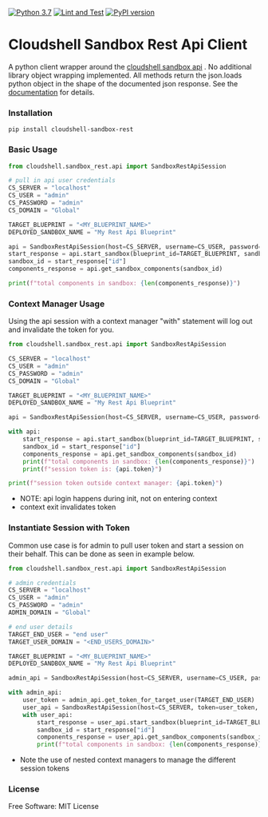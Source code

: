 [![Python 3.7](https://img.shields.io/badge/python-3.7-blue.svg)](https://www.python.org/downloads/release/python/)
[![Lint and Test](https://github.com/QualiSystemsLab/Sandbox-API-Python/actions/workflows/lint-test.yml/badge.svg)](https://github.com/QualiSystemsLab/Sandbox-API-Python/actions/workflows/lint-test.yml)
[![PyPI version](https://badge.fury.io/py/cloudshell-sandbox-rest.svg)](https://badge.fury.io/py/cloudshell-sandbox-rest)

# Cloudshell Sandbox Rest Api Client

A python client wrapper around
the [cloudshell sandbox api](https://help.quali.com/Online%20Help/0.0/Portal/Content/API/CS-Snbx-API-Topic.htm?Highlight=sandbox%20api)
. No additional library object wrapping implemented. All methods return the json.loads python object in the shape of the
documented json response. See
the [documentation](https://help.quali.com/Online%20Help/0.0/Portal/Content/API/RefGuides/Sndbx-REST-API/REST-API-V2-Ref-Guide.htm?tocpath=CloudShell%20API%20Guide%7CCloudShell%20Sandbox%20API%7C_____3)
for details.

### Installation

```
pip install cloudshell-sandbox-rest
```

### Basic Usage

```python
from cloudshell.sandbox_rest.api import SandboxRestApiSession

# pull in api user credentials
CS_SERVER = "localhost"
CS_USER = "admin"
CS_PASSWORD = "admin"
CS_DOMAIN = "Global"

TARGET_BLUEPRINT = "<MY_BLUEPRINT_NAME>"
DEPLOYED_SANDBOX_NAME = "My Rest Api Blueprint"

api = SandboxRestApiSession(host=CS_SERVER, username=CS_USER, password=CS_PASSWORD, domain=CS_DOMAIN)
start_response = api.start_sandbox(blueprint_id=TARGET_BLUEPRINT, sandbox_name=DEPLOYED_SANDBOX_NAME)
sandbox_id = start_response["id"]
components_response = api.get_sandbox_components(sandbox_id)

print(f"total components in sandbox: {len(components_response)}")
```

### Context Manager Usage

Using the api session with a context manager "with" statement will log out and invalidate the token for you.

```python
from cloudshell.sandbox_rest.api import SandboxRestApiSession

CS_SERVER = "localhost"
CS_USER = "admin"
CS_PASSWORD = "admin"
CS_DOMAIN = "Global"

TARGET_BLUEPRINT = "<MY_BLUEPRINT_NAME>"
DEPLOYED_SANDBOX_NAME = "My Rest Api Blueprint"

api = SandboxRestApiSession(host=CS_SERVER, username=CS_USER, password=CS_PASSWORD, domain=CS_DOMAIN)

with api:
    start_response = api.start_sandbox(blueprint_id=TARGET_BLUEPRINT, sandbox_name=DEPLOYED_SANDBOX_NAME)
    sandbox_id = start_response["id"]
    components_response = api.get_sandbox_components(sandbox_id)
    print(f"total components in sandbox: {len(components_response)}")
    print(f"session token is: {api.token}")

print(f"session token outside context manager: {api.token}")
```

- NOTE: api login happens during init, not on entering context
- context exit invalidates token

### Instantiate Session with Token

Common use case is for admin to pull user token and start a session on their behalf. This can be done as seen in example
below.

```python
from cloudshell.sandbox_rest.api import SandboxRestApiSession

# admin credentials
CS_SERVER = "localhost"
CS_USER = "admin"
CS_PASSWORD = "admin"
ADMIN_DOMAIN = "Global"

# end user details
TARGET_END_USER = "end user"
TARGET_USER_DOMAIN = "<END_USERS_DOMAIN>"

TARGET_BLUEPRINT = "<MY_BLUEPRINT_NAME>"
DEPLOYED_SANDBOX_NAME = "My Rest Api Blueprint"

admin_api = SandboxRestApiSession(host=CS_SERVER, username=CS_USER, password=CS_PASSWORD, domain=ADMIN_DOMAIN)

with admin_api:
    user_token = admin_api.get_token_for_target_user(TARGET_END_USER)
    user_api = SandboxRestApiSession(host=CS_SERVER, token=user_token, domain=TARGET_USER_DOMAIN)
    with user_api:
        start_response = user_api.start_sandbox(blueprint_id=TARGET_BLUEPRINT, sandbox_name=DEPLOYED_SANDBOX_NAME)
        sandbox_id = start_response["id"]
        components_response = user_api.get_sandbox_components(sandbox_id)
        print(f"total components in sandbox: {len(components_response)}")
```

- Note the use of nested context managers to manage the different session tokens

### License

Free Software: MIT License